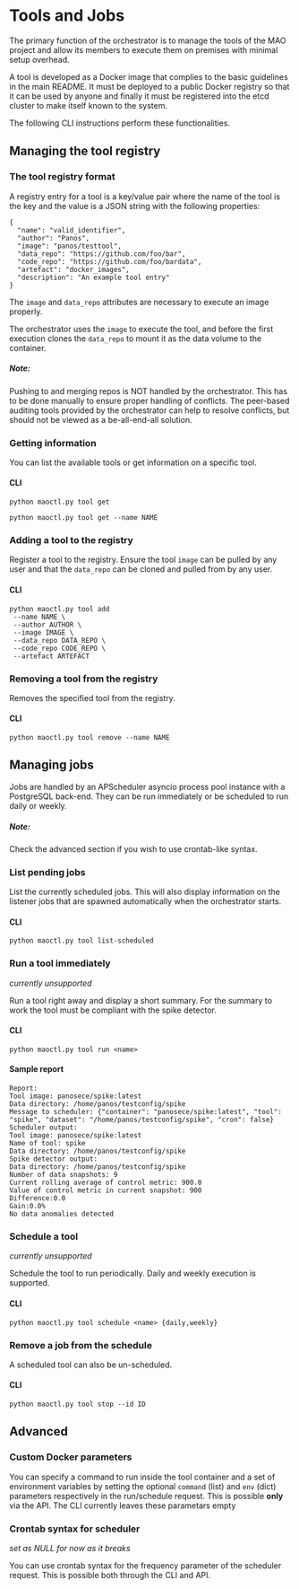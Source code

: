 # Tools and Jobs

The primary function of the orchestrator is to manage the tools of the MAO project and allow its members to execute them on premises with minimal setup overhead.

A tool is developed as a Docker image that complies to the basic guidelines in the main README. It must be deployed to a public Docker registry so that it can be used by anyone and finally it must be registered into the etcd cluster to make itself known to the system.

The following CLI instructions perform these functionalities.

## Managing the tool registry

### The tool registry format

A registry entry for a tool is a key/value pair where the name of the tool is the key and the value is a JSON string with the following properties:
```
{
  "name": "valid_identifier",
  "author": "Panos",
  "image": "panos/testtool",
  "data_repo": "https://github.com/foo/bar",
  "code_repo": "https://github.com/foo/bardata",
  "artefact": "docker_images",
  "description": "An example tool entry"
}
```
The `image` and `data_repo` attributes are necessary to execute an image properly.

The orchestrator uses the `image` to execute the tool, and before the first execution clones the `data_repo` to mount it as the data volume to the container.

##### Note:
Pushing to and merging repos is NOT handled by the orchestrator. This has to be done manually to ensure proper handling of conflicts. The peer-based auditing tools provided by the orchestrator can help to resolve conflicts, but should not be viewed as a be-all-end-all solution.

### Getting information

You can list the available tools or get information on a specific tool.
#### CLI
```
python maoctl.py tool get
```
```
python maoctl.py tool get --name NAME
```

### Adding a tool to the registry

Register a tool to the registry. Ensure the tool `image` can be pulled by any user and that the `data_repo` can be cloned and pulled from by any user.
#### CLI
```
python maoctl.py tool add 
 --name NAME \ 
 --author AUTHOR \ 
 --image IMAGE \ 
 --data_repo DATA_REPO \ 
 --code_repo CODE_REPO \ 
 --artefact ARTEFACT
```
### Removing a tool from the registry

Removes the specified tool from the registry.
#### CLI
```
python maoctl.py tool remove --name NAME
```
## Managing jobs

Jobs are handled by an APScheduler asyncio process pool instance with a PostgreSQL back-end. They can be run immediately or be scheduled to run daily or weekly.

##### Note:
Check the advanced section if you wish to use crontab-like syntax.

### List pending jobs
List the currently scheduled jobs. This will also display information on the listener jobs that are spawned automatically when the orchestrator starts.
#### CLI
```
python maoctl.py tool list-scheduled
```
### Run a tool immediately
*currently unsupported*

Run a tool right away and display a short summary. For the summary to work the tool must be compliant with the spike detector.
#### CLI
```
python maoctl.py tool run <name>
```
#### Sample report
```
Report:
Tool image: panosece/spike:latest
Data directory: /home/panos/testconfig/spike
Message to scheduler: {"container": "panosece/spike:latest", "tool": "spike", "dataset": "/home/panos/testconfig/spike", "cron": false}
Scheduler output:
Tool image: panosece/spike:latest
Name of tool: spike
Data directory: /home/panos/testconfig/spike
Spike detector output:
Data directory: /home/panos/testconfig/spike
Number of data snapshots: 9
Current rolling average of control metric: 900.0
Value of control metric in current snapshot: 900
Difference:0.0
Gain:0.0%
No data anomalies detected
```
### Schedule a tool
*currently unsupported*

Schedule the tool to run periodically. Daily and weekly execution is supported.
#### CLI
```
python maoctl.py tool schedule <name> {daily,weekly}
```
### Remove a job from the schedule
A scheduled tool can also be un-scheduled.
#### CLI
```
python maoctl.py tool stop --id ID
```
## Advanced
### Custom Docker parameters
You can specify a command to run inside the tool container and a set of environment variables by setting the optional `command` (list) and `env` (dict) parameters respectively in the run/schedule request. This is possible **only** via the API. The CLI currently leaves these parametars empty
### Crontab syntax for scheduler
*set as NULL for now as it breaks*

You can use crontab syntax for the frequency parameter of the scheduler request. This is possible both through the CLI and API.
